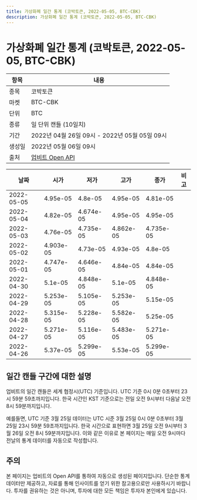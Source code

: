 ```yaml
---
title: 가상화폐 일간 통계 (코박토큰, 2022-05-05, BTC-CBK)
description: 가상화폐 일간 통계 (코박토큰, 2022-05-05, BTC-CBK)
---
```



가상화폐 일간 통계 (코박토큰, 2022-05-05, BTC-CBK)
===

|항목|내용|
|--|--|
|종목|코박토큰|
|마켓|BTC-CBK|
|단위|BTC|
|종류|일 단위 캔들 (10일치)|
|기간|2022년 04월 26일 09시 - 2022년 05월 05일 09시|
|생성일|2022년 05월 06일 09시|
|출처|[업비트 Open API](https://docs.upbit.com)|


|날짜|시가|저가|고가|종가|비고|
|--|--|--|--|--|--|
|2022-05-05|4.95e-05|4.8e-05|4.95e-05|4.81e-05|    |
|2022-05-04|4.82e-05|4.674e-05|4.95e-05|4.95e-05|    |
|2022-05-03|4.76e-05|4.735e-05|4.862e-05|4.735e-05|    |
|2022-05-02|4.903e-05|4.73e-05|4.93e-05|4.8e-05|    |
|2022-05-01|4.747e-05|4.646e-05|4.84e-05|4.84e-05|    |
|2022-04-30|5.1e-05|4.848e-05|5.1e-05|4.848e-05|    |
|2022-04-29|5.253e-05|5.105e-05|5.253e-05|5.15e-05|    |
|2022-04-28|5.315e-05|5.228e-05|5.582e-05|5.25e-05|    |
|2022-04-27|5.271e-05|5.116e-05|5.483e-05|5.271e-05|    |
|2022-04-26|5.37e-05|5.299e-05|5.53e-05|5.299e-05|    |


일간 캔들 구간에 대한 설명
---


업비트의 일간 캔들은 세계 협정시(UTC) 기준입니다. 
UTC 기준 0시 0분 0초부터 23시 59분 59초까지입니다. 
한국 시간인 KST 기준으로는 전일 오전 9시부터 다음날 오전 8시 59분까지입니다. 


예를들면, UTC 기준 3월 25일 데이터는 UTC 시준 3월 25일 0시 0분 0초부터 3월 25일 23시 59분 59초까지입니다. 
한국 시간으로 표현하면 3월 25일 오전 9시부터 3월 26일 오전 8시 59분까지입니다. 
이와 같은 이유로 본 페이지는 매일 오전 9시마다 전날의 통계 데이터를 자동으로 작성합니다. 


주의
---


본 페이지는 업비트의 Open API를 통하여 자동으로 생성된 페이지입니다. 
단순한 통계 데이터만 제공하고, 자료를 통해 인사이트를 얻기 위한 참고용으로만 사용하시기 바랍니다. 
투자를 권유하는 것은 아니며, 투자에 대한 모든 책임은 투자자 본인에게 있습니다. 
